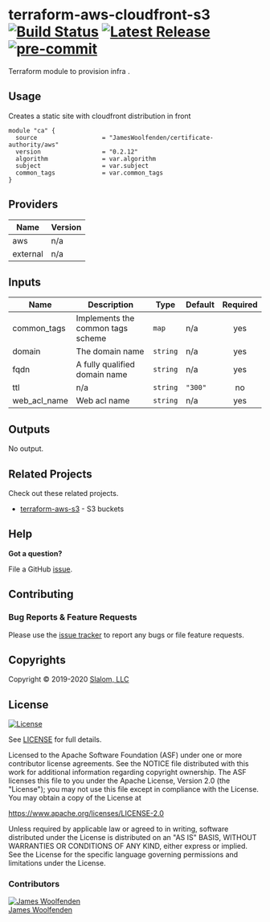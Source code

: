 
# terraform-aws-cloudfront-s3 [![Build Status](https://travis-ci.com/JamesWoolfenden/terraform-aws-cloudfront-s3.svg?branch=master)](https://travis-ci.com/JamesWoolfenden/terraform-aws-cloudfront-s3) [![Latest Release](https://img.shields.io/github/release/JamesWoolfenden/terraform-aws-cloudfront-s3.svg)](https://github.com/JamesWoolfenden/terraform-aws-cloudfront-s3/releases/latest)[![pre-commit](https://img.shields.io/badge/pre--commit-enabled-brightgreen?logo=pre-commit&logoColor=white)](https://github.com/pre-commit/pre-commit)

Terraform module to provision infra .

## Usage

Creates a static site with cloudfront distribution in front

```hcl
module "ca" {
  source                  = "JamesWoolfenden/certificate-authority/aws"
  version                 = "0.2.12"
  algorithm               = var.algorithm
  subject                 = var.subject
  common_tags             = var.common_tags
}
```
<!-- BEGINNING OF PRE-COMMIT-TERRAFORM DOCS HOOK -->
## Providers

| Name | Version |
|------|---------|
| aws | n/a |
| external | n/a |

## Inputs

| Name | Description | Type | Default | Required |
|------|-------------|------|---------|:-----:|
| common\_tags | Implements the common tags scheme | `map` | n/a | yes |
| domain | The domain name | `string` | n/a | yes |
| fqdn | A fully qualified domain name | `string` | n/a | yes |
| ttl | n/a | `string` | `"300"` | no |
| web\_acl\_name | Web acl name | `string` | n/a | yes |

## Outputs

No output.

<!-- END OF PRE-COMMIT-TERRAFORM DOCS HOOK -->
## Related Projects

Check out these related projects.

- [terraform-aws-s3](https://github.com/jameswoolfenden/terraform-aws-s3) - S3 buckets

## Help

**Got a question?**

File a GitHub [issue](https://github.com/JamesWoolfenden/terraform-aws-cloudfront-s3/issues).

## Contributing

### Bug Reports & Feature Requests

Please use the [issue tracker](https://github.com/JamesWoolfenden/terraform-aws-cloudfront-s3/issues) to report any bugs or file feature requests.

## Copyrights

Copyright © 2019-2020 [Slalom, LLC](https://slalom.com)

## License

[![License](https://img.shields.io/badge/License-Apache%202.0-blue.svg)](https://opensource.org/licenses/Apache-2.0)

See [LICENSE](LICENSE) for full details.

Licensed to the Apache Software Foundation (ASF) under one
or more contributor license agreements.  See the NOTICE file
distributed with this work for additional information
regarding copyright ownership.  The ASF licenses this file
to you under the Apache License, Version 2.0 (the
"License"); you may not use this file except in compliance
with the License.  You may obtain a copy of the License at

<https://www.apache.org/licenses/LICENSE-2.0>

Unless required by applicable law or agreed to in writing,
software distributed under the License is distributed on an
"AS IS" BASIS, WITHOUT WARRANTIES OR CONDITIONS OF ANY
KIND, either express or implied.  See the License for the
specific language governing permissions and limitations
under the License.

### Contributors

[![James Woolfenden][jameswoolfenden_avatar]][jameswoolfenden_homepage]<br/>[James Woolfenden][jameswoolfenden_homepage]

[jameswoolfenden_homepage]: https://github.com/jameswoolfenden
[jameswoolfenden_avatar]: https://github.com/jameswoolfenden.png?size=150
[logo]: https://gist.githubusercontent.com/JamesWoolfenden/5c457434351e9fe732ca22b78fdd7d5e/raw/15933294ae2b00f5dba6557d2be88f4b4da21201/slalom-logo.png
[website]: https://slalom.com
[github]: https://github.com/jameswoolfenden
[linkedin]: https://www.linkedin.com/company/slalom-consulting/
[twitter]: https://twitter.com/Slalom
[share_twitter]: https://twitter.com/intent/tweet/?text=terraform-aws-certificate-authority&url=https://github.com/JamesWoolfenden/terraform-aws-certificate-authority
[share_linkedin]: https://www.linkedin.com/shareArticle?mini=true&title=terraform-aws-certificate-authority&url=https://github.com/JamesWoolfenden/terraform-aws-certificate-authority
[share_reddit]: https://reddit.com/submit/?url=https://github.com/JamesWoolfenden/terraform-aws-certificate-authority
[share_facebook]: https://facebook.com/sharer/sharer.php?u=https://github.com/JamesWoolfenden/terraform-aws-certificate-authority
[share_email]: mailto:?subject=terraform-aws-certificate-authority&body=https://github.com/JamesWoolfenden/terraform-aws-certificate-authority
